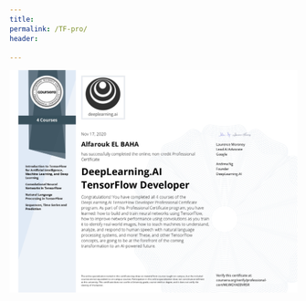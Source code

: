```yaml
---
title:
permalink: /TF-pro/
header:
  
---
```


<a href="/pdfs/tensorflow developer certificate.pdf" class="image fit"><img src="/images/certificates-images/tensorflow developer certificate_page-0001.jpg" alt=""></a>
